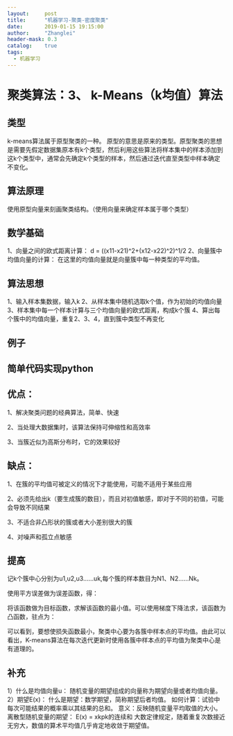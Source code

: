 ```yaml
---
layout:     post
title:      "机器学习-聚类-密度聚类"
date:       2019-01-15 19:15:00
author:     "Zhanglei"
header-mask: 0.3
catalog:    true
tags:
  - 机器学习
---
```



# 聚类算法：3、 k-Means（k均值）算法
## 类型
k-means算法属于原型聚类的一种。
原型的意思是原来的类型。原型聚类的思想是需要先假定数据集原本有k个类型，然后利用这些算法将样本集中的样本添加到这k个类型中，通常会先确定k个类型的样本，然后通过迭代直至类型中样本确定不变化。
## 算法原理
使用原型向量来刻画聚类结构。（使用向量来确定样本属于哪个类型）
## 数学基础
1、向量之间的欧式距离计算：
d = ((x11-x21)^2+(x12-x22)^2)^1/2
2、向量簇中均值向量的计算：
在这里的均值向量就是向量簇中每一种类型的平均值。
## 算法思想
1、输入样本集数据，输入k
2、从样本集中随机选取k个值，作为初始的均值向量
3、样本集中每一个样本计算与三个均值向量的欧式距离，构成k个簇
4、算出每个簇中的均值向量，重复2、3、4，直到簇中类型不再变化
## 例子

## 简单代码实现python



## 优点：
1、解决聚类问题的经典算法，简单、快速

2、当处理大数据集时，该算法保持可伸缩性和高效率

3、当簇近似为高斯分布时，它的效果较好
## 缺点：
1、在簇的平均值可被定义的情况下才能使用，可能不适用于某些应用

2、必须先给出k（要生成簇的数目），而且对初值敏感，即对于不同的初值，可能会导致不同结果

3、不适合非凸形状的簇或者大小差别很大的簇

4、对噪声和孤立点敏感
## 提高
记k个簇中心分别为u1,u2,u3……uk,每个簇的样本数目为N1、N2……Nk。

使用平方误差做为误差函数，得：

将该函数做为目标函数，求解该函数的最小值。可以使用梯度下降法求，该函数为凸函数，驻点为：

可以看到，要想使损失函数最小，聚类中心要为各簇中样本点的平均值。由此可以看出，K-means算法在每次迭代更新时使用各簇中样本点的平均值为聚类中心是有道理的。

## 补充
1）什么是均值向量u：
随机变量的期望组成的向量称为期望向量或者均值向量。
2）期望E(x)：
什么是期望：数学期望，简称期望后者均值。
如何计算：试验中每次可能结果的概率乘以其结果的总和。
意义：反映随机变量平均取值的大小。
离散型随机变量的期望：
E(x) = xkpk的连续和
大数定律规定，随着重复次数接近无穷大，数值的算术平均值几乎肯定地收敛于期望值。
